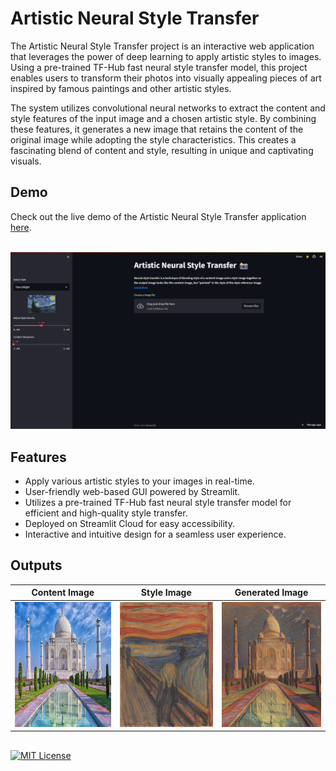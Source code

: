 # Artistic Neural Style Transfer

The Artistic Neural Style Transfer project is an interactive web application that leverages the power of deep learning to apply artistic styles to images. Using a pre-trained TF-Hub fast neural style transfer model, this project enables users to transform their photos into visually appealing pieces of art inspired by famous paintings and other artistic styles.

The system utilizes convolutional neural networks to extract the content and style features of the input image and a chosen artistic style. By combining these features, it generates a new image that retains the content of the original image while adopting the style characteristics. This creates a fascinating blend of content and style, resulting in unique and captivating visuals.

## Demo

Check out the live demo of the Artistic Neural Style Transfer application [here](https://mr-hexi-artistic-neural-style-transfer-app-zps7np.streamlit.app/).


\
![APP Demo](https://raw.githubusercontent.com/Mr-Hexi/Artistic-Neural-Style-Transfer/81be26a489e5dce2460dfac2022c33e11e7ccdf0/extras/app.png)
## Features

- Apply various artistic styles to your images in real-time.
- User-friendly web-based GUI powered by Streamlit.
- Utilizes a pre-trained TF-Hub fast neural style transfer model for efficient and high-quality style transfer.
- Deployed on Streamlit Cloud for easy accessibility.
- Interactive and intuitive design for a seamless user experience.



## Outputs
Content Image             |  Style Image          |  Generated Image            
:-------------------------:|:-------------------------:|:-------------------------:
<img src="https://github.com/Mr-Hexi/Artistic-Neural-Style-Transfer/blob/main/extras/content_4.jpg?raw=true" width="200" height="200">  | <img src="https://github.com/Mr-Hexi/Artistic-Neural-Style-Transfer/blob/main/examples/Scream.jpg?raw=true" width="200" height="200">  | <img src="https://raw.githubusercontent.com/Mr-Hexi/Artistic-Neural-Style-Transfer/main/extras/Stylized_image%20(8).jpg?raw=true" width="200" height="200">
## 
[![MIT License](https://img.shields.io/badge/License-MIT-green.svg)](https://choosealicense.com/licenses/mit/)
